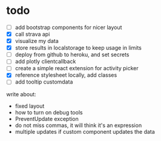 # todo

- [ ] add bootstrap components for nicer layout
- [x] call strava api
- [x] visualize my data
- [x] store results in localstorage to keep usage in limits
- [ ] deploy from github to heroku, and set secrets
- [ ] add plotly clientcallback
- [ ] create a simple react extension for activity picker
- [x] reference stylesheet locally, add classes
- [ ] add tooltip customdata

write about:

- fixed layout
- how to turn on debug tools
- PreventUpdate exception
- do not miss commas, it will think it's an expression
- multiple updates if custom component updates the data